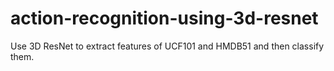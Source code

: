# action-recognition-using-3d-resnet
Use 3D ResNet to extract features of UCF101 and HMDB51 and then classify them.
